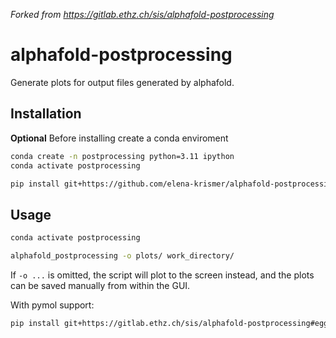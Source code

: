 *Forked from https://gitlab.ethz.ch/sis/alphafold-postprocessing*


# alphafold-postprocessing

Generate plots for output files generated by alphafold.

## Installation

**Optional**
Before installing create a conda enviroment

```sh
conda create -n postprocessing python=3.11 ipython
conda activate postprocessing
```

```sh
pip install git+https://github.com/elena-krismer/alphafold-postprocessing.git
```

## Usage

```sh
conda activate postprocessing
```

```sh
alphafold_postprocessing -o plots/ work_directory/
```

If `-o ...` is omitted, the script will plot to the screen instead,
and the plots can be saved manually from within the GUI.



With pymol support:

```sh
pip install git+https://gitlab.ethz.ch/sis/alphafold-postprocessing#egg=alphafold-postprocessing[pymol]
```
